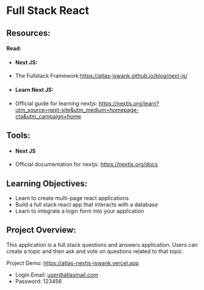 # Full Stack React

## Resources:

#### Read:

- #### Next JS:
- The Fullstack Framework:https://atlas-jswank.github.io/blog/next-js/

- #### Learn Next JS:
- Official guide for learning nextjs: https://nextjs.org/learn?utm_source=next-site&utm_medium=homepage-cta&utm_campaign=home

## Tools:

- #### Next JS
- Official documentation for nextjs: https://nextjs.org/docs

## Learning Objectives:
- Learn to create multi-page react applications
- Build a full stack react app that interacts with a database
- Learn to integrate a login form into your application

## Project Overview:
This application is a full stack questions and answers application. Users can create a topic and then ask and vote on questions related to that topic.

Project Demo: https://atlas-nextjs-jswank.vercel.app
- Login Email: user@atlasmail.com
- Password: 123456
